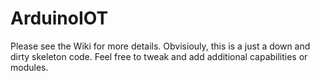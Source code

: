 # ArduinoIOT
Please see the Wiki for more details. Obvisiouly, this is a just a down and dirty skeleton code. Feel free to tweak and add additional capabilities or modules.
